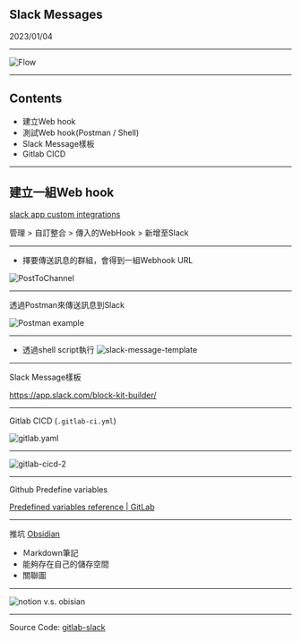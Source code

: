 ## Slack Messages
2023/01/04

---

![Flow](PPT/20230104-Slack%20Ｍessage/flow.png)

---

## Contents
* 建立Web hook
* 測試Web hook(Postman / Shell)
* Slack Message樣板
* Gitlab CICD

---

## 建立一組Web hook

[slack app custom integrations](https://cnyesteam.slack.com/apps/manage/custom-integrations)


管理 > 自訂整合 > 傳入的WebHook > 新增至Slack

---

* 擇要傳送訊息的群組，會得到一組Webhook URL

![PostToChannel](postToChannel.png)

---

透過Postman來傳送訊息到Slack

![Postman example](postman.png)

---

* 透過shell script執行 
![slack-message-template](slack-mseesage.png)

---

Slack Message樣板

https://app.slack.com/block-kit-builder/

---

Gitlab CICD (`.gitlab-ci.yml`)

![gitlab.yaml](gitlab-ci.png)

---

![gitlab-cicd-2](gitlab-cicd-2.png)

---

Github Predefine variables

[Predefined variables reference | GitLab](https://docs.gitlab.com/ee/ci/variables/predefined_variables.html)

---

推坑 [Obsidian](https://obsidian.md/)
* Ｍarkdown筆記
* 能夠存在自己的儲存空間
* 關聯圖

---

![notion v.s. obisian](notion_obsidian.png)

---

Source Code: [gitlab-slack](https://gitlab.cnyes.cool/taiyijiang/gitlab-slack/-/tree/master)